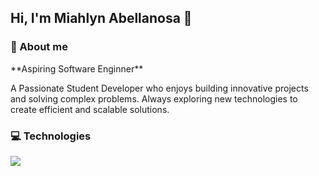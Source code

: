 ##  Hi, I'm Miahlyn Abellanosa 👋


### 🚀 About me
<p align="left">
**Aspiring Software Enginner**
  
A Passionate Student Developer who enjoys building innovative projects and solving complex problems. Always exploring new technologies to create efficient and scalable solutions.
</p>


### 💻 Technologies
<p align="left">
  <a href="https://skillicons.dev">
    <img src="https://skillicons.dev/icons?i=dotnet,cs,angular,azure,html,css,js,ts,nextjs,py,git,php" />
  </a>
</p>
